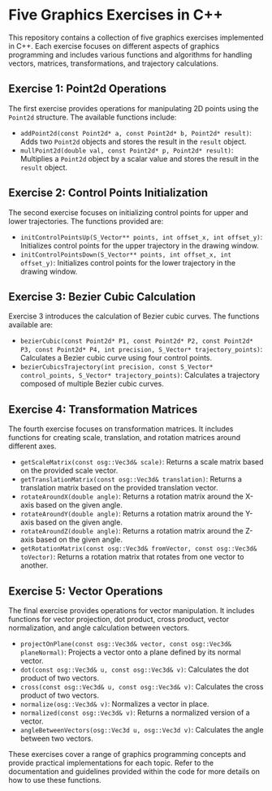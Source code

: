 # Five Graphics Exercises in C++

This repository contains a collection of five graphics exercises implemented in C++. Each exercise focuses on different aspects of graphics programming and includes various functions and algorithms for handling vectors, matrices, transformations, and trajectory calculations.

## Exercise 1: Point2d Operations

The first exercise provides operations for manipulating 2D points using the `Point2d` structure. The available functions include:

- `addPoint2d(const Point2d* a, const Point2d* b, Point2d* result)`: Adds two `Point2d` objects and stores the result in the `result` object.
- `mullPoint2d(double val, const Point2d* p, Point2d* result)`: Multiplies a `Point2d` object by a scalar value and stores the result in the `result` object.

## Exercise 2: Control Points Initialization

The second exercise focuses on initializing control points for upper and lower trajectories. The functions provided are:

- `initControlPointsUp(S_Vector** points, int offset_x, int offset_y)`: Initializes control points for the upper trajectory in the drawing window.
- `initControlPointsDown(S_Vector** points, int offset_x, int offset_y)`: Initializes control points for the lower trajectory in the drawing window.

## Exercise 3: Bezier Cubic Calculation

Exercise 3 introduces the calculation of Bezier cubic curves. The functions available are:

- `bezierCubic(const Point2d* P1, const Point2d* P2, const Point2d* P3, const Point2d* P4, int precision, S_Vector* trajectory_points)`: Calculates a Bezier cubic curve using four control points.
- `bezierCubicsTrajectory(int precision, const S_Vector* control_points, S_Vector* trajectory_points)`: Calculates a trajectory composed of multiple Bezier cubic curves.

## Exercise 4: Transformation Matrices

The fourth exercise focuses on transformation matrices. It includes functions for creating scale, translation, and rotation matrices around different axes.

- `getScaleMatrix(const osg::Vec3d& scale)`: Returns a scale matrix based on the provided scale vector.
- `getTranslationMatrix(const osg::Vec3d& translation)`: Returns a translation matrix based on the provided translation vector.
- `rotateAroundX(double angle)`: Returns a rotation matrix around the X-axis based on the given angle.
- `rotateAroundY(double angle)`: Returns a rotation matrix around the Y-axis based on the given angle.
- `rotateAroundZ(double angle)`: Returns a rotation matrix around the Z-axis based on the given angle.
- `getRotationMatrix(const osg::Vec3d& fromVector, const osg::Vec3d& toVector)`: Returns a rotation matrix that rotates from one vector to another.

## Exercise 5: Vector Operations

The final exercise provides operations for vector manipulation. It includes functions for vector projection, dot product, cross product, vector normalization, and angle calculation between vectors.

- `projectOnPlane(const osg::Vec3d& vector, const osg::Vec3d& planeNormal)`: Projects a vector onto a plane defined by its normal vector.
- `dot(const osg::Vec3d& u, const osg::Vec3d& v)`: Calculates the dot product of two vectors.
- `cross(const osg::Vec3d& u, const osg::Vec3d& v)`: Calculates the cross product of two vectors.
- `normalize(osg::Vec3d& v)`: Normalizes a vector in place.
- `normalized(const osg::Vec3d& v)`: Returns a normalized version of a vector.
- `angleBetweenVectors(osg::Vec3d u, osg::Vec3d v)`: Calculates the angle between two vectors.

These exercises cover a range of graphics programming concepts and provide practical implementations for each topic. Refer to the documentation and guidelines provided within the code for more details on how to use these functions.

